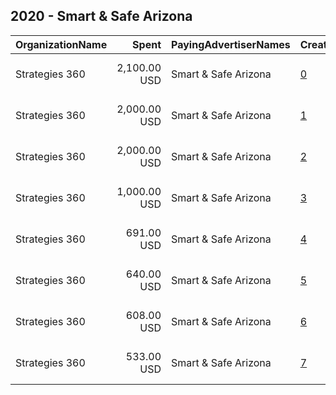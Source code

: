 ## 2020 - Smart & Safe Arizona 
|OrganizationName|Spent|PayingAdvertiserNames|CreativeUrls|Impressions|Genders|AgeBrackets|CountryCodes|BillingAddresses|CandidateBallotInformation|
|:---|---:|:---|:---|---:|:---|:---|:---|:---|:---|
|Strategies 360|2,100.00 USD|Smart & Safe Arizona|[0](https://www.snap.com/political-ads/asset/9bf9bebcf5611c5449fe7457a17f9f3a913033d016d401dfb0d10ac710963803?mediaType=mp4)|912,653||18+|united states|"1505 Westlake Ave N Suite 1000,Seattle,98109,US"|Smart and Safe Arizona|
|Strategies 360|2,000.00 USD|Smart & Safe Arizona|[1](https://www.snap.com/political-ads/asset/5f120c7d9e5522155ed02036712e2c3c13d21e2d8d8c22006e0908a46e27346d?mediaType=mp4)|581,461||18+|united states|"1505 Westlake Ave N Suite 1000,Seattle,98109,US"|Smart and Safe Arizona|
|Strategies 360|2,000.00 USD|Smart & Safe Arizona|[2](https://www.snap.com/political-ads/asset/5f120c7d9e5522155ed02036712e2c3c13d21e2d8d8c22006e0908a46e27346d?mediaType=mp4)|275,536||18+|united states|"1505 Westlake Ave N Suite 1000,Seattle,98109,US"|Smart and Safe Arizona|
|Strategies 360|1,000.00 USD|Smart & Safe Arizona|[3](https://www.snap.com/political-ads/asset/5f120c7d9e5522155ed02036712e2c3c13d21e2d8d8c22006e0908a46e27346d?mediaType=mp4)|249,402||18+|united states|"1505 Westlake Ave N Suite 1000,Seattle,98109,US"|Smart and Safe Arizona|
|Strategies 360|691.00 USD|Smart & Safe Arizona|[4](https://www.snap.com/political-ads/asset/5f120c7d9e5522155ed02036712e2c3c13d21e2d8d8c22006e0908a46e27346d?mediaType=mp4)|177,044||18+|united states|"1505 Westlake Ave N Suite 1000,Seattle,98109,US"|Smart and Safe Arizona|
|Strategies 360|640.00 USD|Smart & Safe Arizona|[5](https://www.snap.com/political-ads/asset/5f120c7d9e5522155ed02036712e2c3c13d21e2d8d8c22006e0908a46e27346d?mediaType=mp4)|187,897||18+|united states|"1505 Westlake Ave N Suite 1000,Seattle,98109,US"|Smart and Safe Arizona|
|Strategies 360|608.00 USD|Smart & Safe Arizona|[6](https://www.snap.com/political-ads/asset/9b969268e9c284be9a1f562b64d6a2406a203a0f93a46389c96121b262c0c7df?mediaType=mp4)|85,232||18+|united states|"1505 Westlake Ave N Suite 1000,Seattle,98109,US"|Smart and Safe Arizona|
|Strategies 360|533.00 USD|Smart & Safe Arizona|[7](https://www.snap.com/political-ads/asset/9b969268e9c284be9a1f562b64d6a2406a203a0f93a46389c96121b262c0c7df?mediaType=mp4)|68,887||18+|united states|"1505 Westlake Ave N Suite 1000,Seattle,98109,US"|Smart and Safe Arizona|
